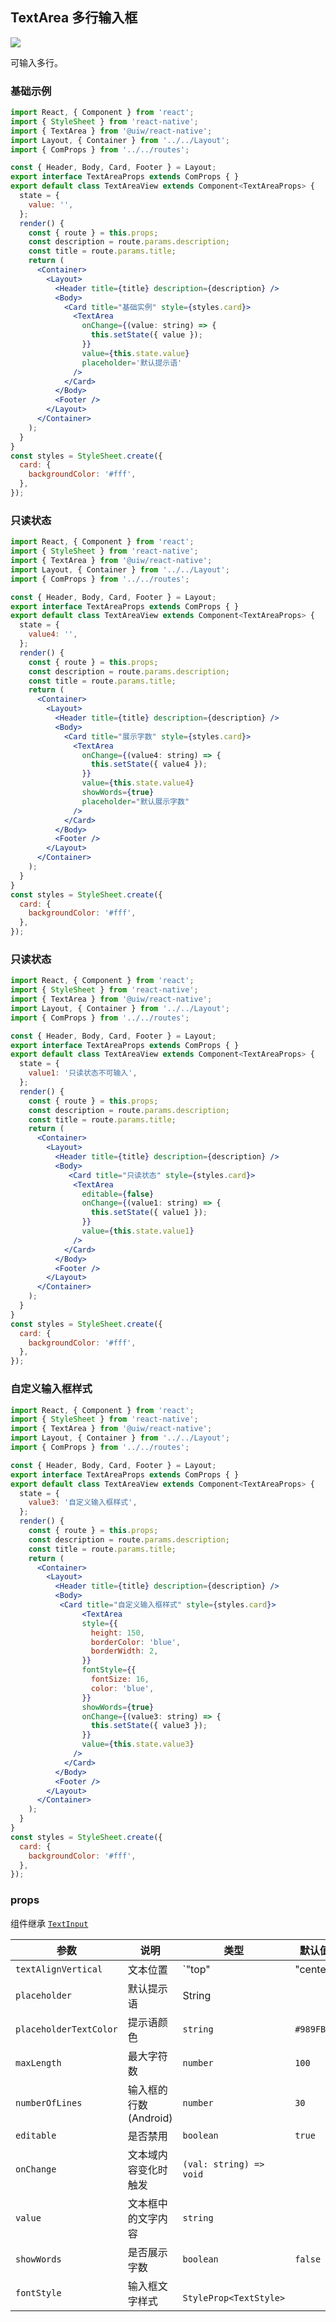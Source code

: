 TextArea 多行输入框
---

![](https://user-images.githubusercontent.com/66067296/147332763-7126a61c-0476-497e-8e52-5c2805ae346e.png)<!--rehype:style=zoom: 33%;float: right; margin-left: 15px;-->

可输入多行。

### 基础示例

```jsx
import React, { Component } from 'react';
import { StyleSheet } from 'react-native';
import { TextArea } from '@uiw/react-native';
import Layout, { Container } from '../../Layout';
import { ComProps } from '../../routes';

const { Header, Body, Card, Footer } = Layout;
export interface TextAreaProps extends ComProps { }
export default class TextAreaView extends Component<TextAreaProps> {
  state = {
    value: '',
  };
  render() {
    const { route } = this.props;
    const description = route.params.description;
    const title = route.params.title;
    return (
      <Container>
        <Layout>
          <Header title={title} description={description} />
          <Body>
            <Card title="基础实例" style={styles.card}>
              <TextArea
                onChange={(value: string) => {
                  this.setState({ value });
                }}
                value={this.state.value}
                placeholder='默认提示语'
              />
            </Card>
          </Body>
          <Footer />
        </Layout>
      </Container>
    );
  }
}
const styles = StyleSheet.create({
  card: {
    backgroundColor: '#fff',
  },
});
```

### 只读状态

```jsx
import React, { Component } from 'react';
import { StyleSheet } from 'react-native';
import { TextArea } from '@uiw/react-native';
import Layout, { Container } from '../../Layout';
import { ComProps } from '../../routes';

const { Header, Body, Card, Footer } = Layout;
export interface TextAreaProps extends ComProps { }
export default class TextAreaView extends Component<TextAreaProps> {
  state = {
    value4: '',
  };
  render() {
    const { route } = this.props;
    const description = route.params.description;
    const title = route.params.title;
    return (
      <Container>
        <Layout>
          <Header title={title} description={description} />
          <Body>
            <Card title="展示字数" style={styles.card}>
              <TextArea
                onChange={(value4: string) => {
                  this.setState({ value4 });
                }}
                value={this.state.value4}
                showWords={true}
                placeholder="默认展示字数"
              />
            </Card>
          </Body>
          <Footer />
        </Layout>
      </Container>
    );
  }
}
const styles = StyleSheet.create({
  card: {
    backgroundColor: '#fff',
  },
});
```

### 只读状态

```jsx
import React, { Component } from 'react';
import { StyleSheet } from 'react-native';
import { TextArea } from '@uiw/react-native';
import Layout, { Container } from '../../Layout';
import { ComProps } from '../../routes';

const { Header, Body, Card, Footer } = Layout;
export interface TextAreaProps extends ComProps { }
export default class TextAreaView extends Component<TextAreaProps> {
  state = {
    value1: '只读状态不可输入',
  };
  render() {
    const { route } = this.props;
    const description = route.params.description;
    const title = route.params.title;
    return (
      <Container>
        <Layout>
          <Header title={title} description={description} />
          <Body>
             <Card title="只读状态" style={styles.card}>
              <TextArea
                editable={false}
                onChange={(value1: string) => {
                  this.setState({ value1 });
                }}
                value={this.state.value1}
              />
            </Card>
          </Body>
          <Footer />
        </Layout>
      </Container>
    );
  }
}
const styles = StyleSheet.create({
  card: {
    backgroundColor: '#fff',
  },
});
```

### 自定义输入框样式

```jsx
import React, { Component } from 'react';
import { StyleSheet } from 'react-native';
import { TextArea } from '@uiw/react-native';
import Layout, { Container } from '../../Layout';
import { ComProps } from '../../routes';

const { Header, Body, Card, Footer } = Layout;
export interface TextAreaProps extends ComProps { }
export default class TextAreaView extends Component<TextAreaProps> {
  state = {
    value3: '自定义输入框样式',
  };
  render() {
    const { route } = this.props;
    const description = route.params.description;
    const title = route.params.title;
    return (
      <Container>
        <Layout>
          <Header title={title} description={description} />
          <Body>
           <Card title="自定义输入框样式" style={styles.card}>
                <TextArea
                style={{
                  height: 150,
                  borderColor: 'blue',
                  borderWidth: 2,
                }}
                fontStyle={{
                  fontSize: 16,
                  color: 'blue',
                }}
                showWords={true}
                onChange={(value3: string) => {
                  this.setState({ value3 });
                }}
                value={this.state.value3}
              />
            </Card>
          </Body>
          <Footer />
        </Layout>
      </Container>
    );
  }
}
const styles = StyleSheet.create({
  card: {
    backgroundColor: '#fff',
  },
});
```

### props

组件继承 [`TextInput`](https://www.react-native.cn/docs/textinput)

| 参数 | 说明 | 类型 | 默认值 |
|------|------|-----|------|
| `textAlignVertical` | 文本位置 | `"top" | "center" | "auto" | "bottom"` | `top` |
| `placeholder` | 默认提示语 | String | |
| `placeholderTextColor` | 提示语颜色 | `string` | `#989FB2` |
| `maxLength` | 最大字符数 | `number` | `100` |
| `numberOfLines` | 输入框的行数(Android) | `number` | `30` |
| `editable` | 是否禁用 | `boolean` | `true` |
| `onChange` | 文本域内容变化时触发 | `(val: string) => void` |  |
| `value` | 文本框中的文字内容 | `string` |  |
| `showWords` | 是否展示字数 | `boolean` | `false` |
| `fontStyle` | 输入框文字样式 | ` StyleProp<TextStyle>` |  |
